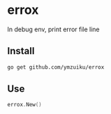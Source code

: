 # errox

In debug env, print error file line

## Install

```bash
go get github.com/ymzuiku/errox
```

## Use

```go
errox.New()
```
